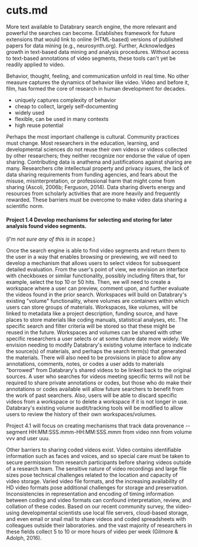 # cuts.md

More text available to Databrary search engine, the more relevant and powerful the searches can become.
Establishes framework for future extensions that would link to online (HTML-based) versions of published papers for data mining (e.g., neurosynth.org).
Further, Acknowledges growth in text-based data mining and analysis procedures.
Without access to text-based annotations of video segments, these tools can't yet be readily applied to video.

Behavior, thought, feeling, and communication unfold in real time.
No other measure captures the dynamics of behavior like video.
Video and before it, film, has formed the core of research in human development for decades.

- uniquely captures complexity of behavior
- cheap to collect, largely self-documenting
- widely used
- flexible, can be used in many contexts
- high reuse potential

Perhaps the most important challenge is cultural.
Community practices must change. Most researchers in the education, learning, and developmental sciences do not reuse their own videos or videos collected by other researchers; they neither recognize nor endorse the value of open sharing.
Contributing data is anathema and justifications against sharing are many. Researchers cite intellectual property and privacy issues, the lack of data sharing requirements from funding agencies, and fears about the misuse, misinterpretation, or professional harm that might come from sharing (Ascoli, 2006b; Ferguson, 2014).
Data sharing diverts energy and resources from scholarly activities that are more heavily and frequently rewarded. These barriers must be overcome to make video data sharing a scientific norm.

#### Project 1.4 Develop mechanisms for selecting and storing for later analysis found video segments.

(*I'm not sure any of this is in scope.*)

Once the search engine is able to find video segments and return them to the user in a way that enables browsing or previewing, we will need to develop a mechanism that allows users to select videos for subsequent detailed evaluation.
From the user's point of view, we envision an interface with checkboxes or similar functionality, possibly including filters that, for example, select the top 10 or 50 hits.
Then, we will need to create a workspace where a user can preview, comment upon,  and further evaluate the videos found in the prior search.
Workspaces will build on Databrary's existing "volume" functionality, where volumes are containers within which users can store groups of materials.
Workspaces, like volumes, will be linked to metadata like a project description, funding source, and have places to store materials like coding manuals, statistical analyses, etc.
The specific search and filter criteria will be stored so that these might be reused in the future.
Workspaces and volumes can be shared with other specific researchers a user selects or at some future date more widely.
We envision needing to modify Databrary's existing volume interface to indicate the source(s) of materials, and perhaps the search term(s) that generated the materials.
There will also need to be provisions in place to allow any annotations, comments, notes, or codes a user adds to materials "borrowed" from Databrary's shared videos to be linked back to the original sources.
A user who searches for videos meeting specific terms will not be required to share private annotations or codes, but those who do make their annotations or codes available will allow future searchers to benefit from the work of past searchers.
Also, users will be able to discard specific videos from a workspace or to delete a workspace if it is not longer in use.
Databrary's existing volume audit/tracking tools will be modified to allow users to review the history of their own workspaces/volumes.

Project 4.1 will focus on creating mechanisms that track data provenance -- segment HH:MM:SSS.mmm-HH:MM:SSS.mmm from video nnn from volume vvv and user uuu.

Other barriers to sharing coded videos exist.
Video contains identifiable information such as faces and voices, and so special care must be taken to secure permission from research participants before sharing videos outside of a research team.
The sensitive nature of video recordings and large file sizes pose technical challenges related to the location and capacity of video storage.
Varied video file formats, and the increasing availability of HD video formats pose additional challenges for storage and preservation.
Inconsistencies in representation and encoding of timing information between coding and video formats can confound interpretation, review, and collation of these codes.
Based on our recent community survey, the video-using developmental scientists use local file servers, cloud-based storage, and even email or snail mail to share videos and coded spreadsheets with colleagues outside their laboratories.
and the vast majority of researchers in these fields collect 5 to 10 or more hours of video per week (Gilmore & Adolph, 2016).
